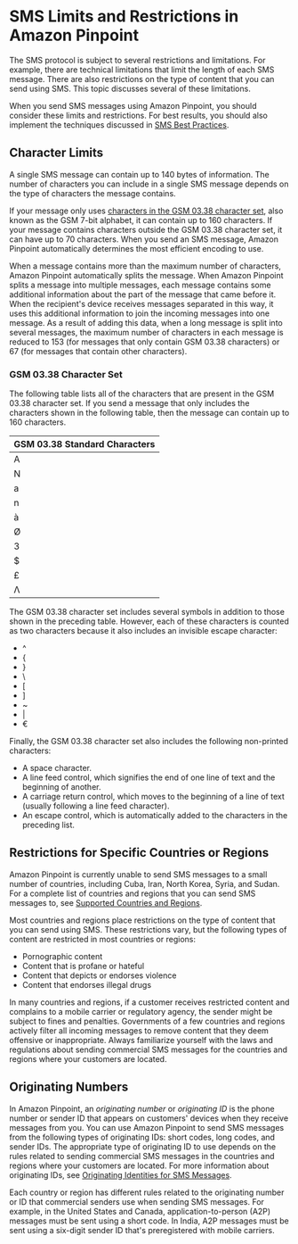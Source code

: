# SMS Limits and Restrictions in Amazon Pinpoint<a name="channels-sms-limitations"></a>

The SMS protocol is subject to several restrictions and limitations\. For example, there are technical limitations that limit the length of each SMS message\. There are also restrictions on the type of content that you can send using SMS\. This topic discusses several of these limitations\. 

When you send SMS messages using Amazon Pinpoint, you should consider these limits and restrictions\. For best results, you should also implement the techniques discussed in [SMS Best Practices](channels-sms-best-practices.md)\.

## Character Limits<a name="channels-sms-limitations-characters"></a>

A single SMS message can contain up to 140 bytes of information\. The number of characters you can include in a single SMS message depends on the type of characters the message contains\. 

If your message only uses [characters in the GSM 03\.38 character set](#channels-sms-limitations-characters-gsm-alphabet), also known as the GSM 7\-bit alphabet, it can contain up to 160 characters\. If your message contains characters outside the GSM 03\.38 character set, it can have up to 70 characters\. When you send an SMS message, Amazon Pinpoint automatically determines the most efficient encoding to use\.

When a message contains more than the maximum number of characters, Amazon Pinpoint automatically splits the message\. When Amazon Pinpoint splits a message into multiple messages, each message contains some additional information about the part of the message that came before it\. When the recipient's device receives messages separated in this way, it uses this additional information to join the incoming messages into one message\. As a result of adding this data, when a long message is split into several messages, the maximum number of characters in each message is reduced to 153 \(for messages that only contain GSM 03\.38 characters\) or 67 \(for messages that contain other characters\)\.

### GSM 03\.38 Character Set<a name="channels-sms-limitations-characters-gsm-alphabet"></a>

The following table lists all of the characters that are present in the GSM 03\.38 character set\. If you send a message that only includes the characters shown in the following table, then the message can contain up to 160 characters\.


| GSM 03\.38 Standard Characters | 
| --- | 
| A | B | C | D | E | F | G | H | I | J | K | L | M | 
| N | O | P | Q | R | S | T | U | V | W | X | Y | Z | 
| a | b | c | d | e | f | g | h | i | j | k | l | m | 
| n | o | p | q | r | s | t | u | v | w | x | y | z | 
| à | Å | å | Ä | ä | Ç | É | é | è | ì | Ñ | ñ | ò | 
| Ø | ø | Ö | ö | ù | Ü | ü | Æ | æ | ß | 0 | 1 | 2 | 
| 3 | 4 | 5 | 6 | 7 | 8 | 9 | & | \* | @ | : | , | ¤ | 
| $ | = | \! | > | \# | \- | ¡ | ¿ | \( | < | % | \. | \+ | 
| £ | ? | " | \) | § | ; | ' | / | \_ | ¥ | Δ | Φ | Γ | 
| Λ | Ω | Π | Ψ | Σ | Θ | Ξ |  |  |  |  |  |  | 

The GSM 03\.38 character set includes several symbols in addition to those shown in the preceding table\. However, each of these characters is counted as two characters because it also includes an invisible escape character:
+ ^
+ \{
+ \}
+ \\
+ \[
+ \]
+ \~
+ \|
+ €

Finally, the GSM 03\.38 character set also includes the following non\-printed characters:
+ A space character\.
+ A line feed control, which signifies the end of one line of text and the beginning of another\.
+ A carriage return control, which moves to the beginning of a line of text \(usually following a line feed character\)\.
+ An escape control, which is automatically added to the characters in the preceding list\.

## Restrictions for Specific Countries or Regions<a name="channels-sms-limitations-country-specific"></a>

Amazon Pinpoint is currently unable to send SMS messages to a small number of countries, including Cuba, Iran, North Korea, Syria, and Sudan\. For a complete list of countries and regions that you can send SMS messages to, see [Supported Countries and Regions](channels-sms-countries.md)\.

Most countries and regions place restrictions on the type of content that you can send using SMS\. These restrictions vary, but the following types of content are restricted in most countries or regions:
+ Pornographic content
+ Content that is profane or hateful
+ Content that depicts or endorses violence
+ Content that endorses illegal drugs

In many countries and regions, if a customer receives restricted content and complains to a mobile carrier or regulatory agency, the sender might be subject to fines and penalties\. Governments of a few countries and regions actively filter all incoming messages to remove content that they deem offensive or inappropriate\. Always familiarize yourself with the laws and regulations about sending commercial SMS messages for the countries and regions where your customers are located\.

## Originating Numbers<a name="channels-sms-limitations-originating-numbers"></a>

In Amazon Pinpoint, an *originating number* or *originating ID* is the phone number or sender ID that appears on customers' devices when they receive messages from you\. You can use Amazon Pinpoint to send SMS messages from the following types of originating IDs: short codes, long codes, and sender IDs\. The appropriate type of originating ID to use depends on the rules related to sending commercial SMS messages in the countries and regions where your customers are located\. For more information about originating IDs, see [Originating Identities for SMS Messages](channels-sms-originating-identities.md)\.

Each country or region has different rules related to the originating number or ID that commercial senders use when sending SMS messages\. For example, in the United States and Canada, application\-to\-person \(A2P\) messages must be sent using a short code\. In India, A2P messages must be sent using a six\-digit sender ID that's preregistered with mobile carriers\.